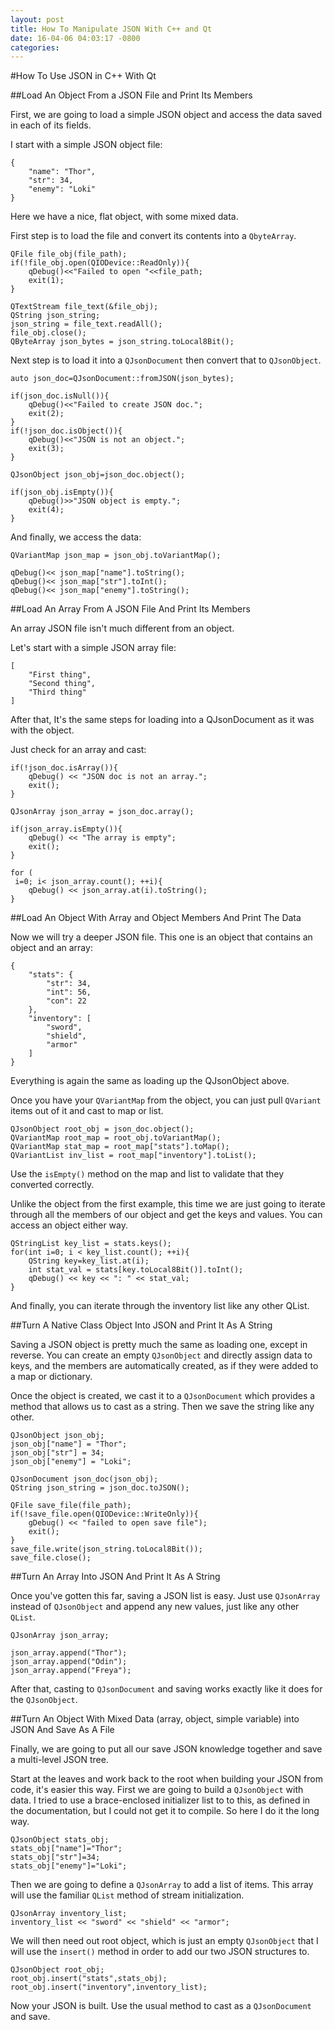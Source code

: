 ```yaml
---
layout: post
title: How To Manipulate JSON With C++ and Qt
date: 16-04-06 04:03:17 -0800
categories: 
---
```

#How To Use JSON in C++ With Qt

##Load An Object From a JSON File and Print Its Members

First, we are going to load a simple JSON object and access the data saved in each of its fields.

I start with a simple JSON object file:

```
{
    "name": "Thor",
    "str": 34,
    "enemy": "Loki"
}
```

Here we have a nice, flat object, with some mixed data.

First step is to load the file and convert its contents into a `QbyteArray`.

```
QFile file_obj(file_path);
if(!file_obj.open(QIODevice::ReadOnly)){
    qDebug()<<"Failed to open "<<file_path;
    exit(1);
}

QTextStream file_text(&file_obj);
QString json_string;
json_string = file_text.readAll();
file_obj.close();
QByteArray json_bytes = json_string.toLocal8Bit();
```

Next step is to load it into a `QJsonDocument` then convert that to `QJsonObject`.

```
auto json_doc=QJsonDocument::fromJSON(json_bytes);

if(json_doc.isNull()){
    qDebug()<<"Failed to create JSON doc.";
    exit(2);
}
if(!json_doc.isObject()){
    qDebug()<<"JSON is not an object.";
    exit(3);
}

QJsonObject json_obj=json_doc.object();

if(json_obj.isEmpty()){
    qDebug()>>"JSON object is empty.";
    exit(4);
}
```

And finally, we access the data:

```
QVariantMap json_map = json_obj.toVariantMap();

qDebug()<< json_map["name"].toString();
qDebug()<< json_map["str"].toInt();
qDebug()<< json_map["enemy"].toString();
```

##Load An Array From A JSON File And Print Its Members

An array JSON file isn't much different from an object.

Let's start with a simple JSON array file:

```
[
    "First thing",
    "Second thing",
    "Third thing"
]
```

After that, It's the same steps for loading into a QJsonDocument as it was with the object.

Just check for an array and cast:

```
if(!json_doc.isArray()){
    qDebug() << "JSON doc is not an array.";
    exit();
}

QJsonArray json_array = json_doc.array();

if(json_array.isEmpty()){
    qDebug() << "The array is empty";
    exit();
}

for ( i=0; i< json_array.count(); ++i){
    qDebug() << json_array.at(i).toString();
}
```

##Load An Object With Array and Object Members And Print The Data

Now we will try a deeper JSON file. This one is an object that contains an object and an array:

```
{
    "stats": {
        "str": 34,
        "int": 56,
        "con": 22
    },
    "inventory": [
        "sword",
        "shield",
        "armor"
    ]
}
```

Everything is again the same as loading up the QJsonObject above.

Once you have your `QVariantMap` from the object, you can just pull `QVariant` items out of it and cast to map or list.

```
QJsonObject root_obj = json_doc.object();
QVariantMap root_map = root_obj.toVariantMap();
QVariantMap stat_map = root_map["stats"].toMap();
QVariantList inv_list = root_map["inventory"].toList();
```

Use the `isEmpty()` method on the map and list to validate that they converted correctly.

Unlike the object from the first example, this time we are just going to iterate through all the members of our object and get the keys and values. You can access an object either way.

```
QStringList key_list = stats.keys();
for(int i=0; i < key_list.count(); ++i){
    QString key=key_list.at(i);
    int stat_val = stats[key.toLocal8Bit()].toInt(); 
    qDebug() << key << ": " << stat_val;
}
```

And finally, you can iterate through the inventory list like any other QList.

##Turn A Native Class Object Into JSON and Print It As A String

Saving a JSON object is pretty much the same as loading one, except in reverse.
You can create an empty `QJsonObject` and directly assign data to keys, and the
members are automatically created, as if they were added to a map or dictionary.


Once the object is created, we cast it to a `QJsonDocument` which provides a
method that allows us to cast as a string.
Then we save the string like any other.

```
QJsonObject json_obj;
json_obj["name"] = "Thor";
json_obj["str"] = 34;
json_obj["enemy"] = "Loki";

QJsonDocument json_doc(json_obj);
QString json_string = json_doc.toJSON();

QFile save_file(file_path);
if(!save_file.open(QIODevice::WriteOnly)){
    gDebug() << "failed to open save file");
    exit();
}
save_file.write(json_string.toLocal8Bit());
save_file.close();
```

##Turn An Array Into JSON And Print It As A String

Once you've gotten this far, saving a JSON list is easy.
Just use `QJsonArray` instead of `QJsonObject` and append any new values, just
like any other `QList`.

```
QJsonArray json_array;

json_array.append("Thor");
json_array.append("Odin");
json_array.append("Freya");
```

After that, casting to `QJsonDocument` and saving works exactly like it does
for the `QJsonObject`.

##Turn An Object With Mixed Data (array, object, simple variable) into JSON And Save As A File

Finally, we are going to put all our save JSON knowledge together and save a
multi-level JSON tree.

Start at the leaves and work back to the root when building your JSON from code, it's easier this way.
First we are going to build a `QJsonObject` with data. I tried to use a
brace-enclosed initializer list to to this, as defined in the documentation,
but I could not get it to compile. So here I do it the long way.

```
QJsonObject stats_obj;
stats_obj["name"]="Thor";
stats_obj["str"]=34;
stats_obj["enemy"]="Loki";
```

Then we are going to define a `QJsonArray` to add a list of items. This array
will use the familiar `QList` method of stream initialization.

```
QJsonArray inventory_list;
inventory_list << "sword" << "shield" << "armor";
```

We will then need out root object, which is just an empty `QJsonObject` that I
will use the `insert()` method in order to add our two JSON structures to.

```
QJsonObject root_obj;
root_obj.insert("stats",stats_obj);
root_obj.insert("inventory",inventory_list);
```

Now your JSON is built. Use the usual method to cast as a `QJsonDocument` and
save.



